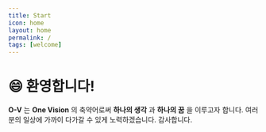 ```yaml
---
title: Start
icon: home
layout: home
permalink: /
tags: [welcome]
---
```


# 😄 환영합니다!

__O-V__ 는 __One Vision__ 의 축약어로써
__하나의 생각__ 과 __하나의 꿈__ 을 이루고자 합니다.
여러분의 일상에 가까이 다가갈 수 있게 노력하겠습니다.
감사합니다.
